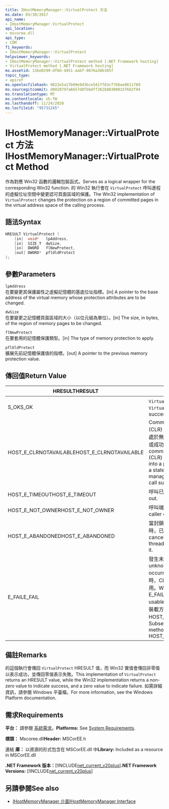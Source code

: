```yaml
---
title: IHostMemoryManager::VirtualProtect 方法
ms.date: 03/30/2017
api_name:
- IHostMemoryManager.VirtualProtect
api_location:
- mscoree.dll
api_type:
- COM
f1_keywords:
- IHostMemoryManager::VirtualProtect
helpviewer_keywords:
- IHostMemoryManager::VirtualProtect method [.NET Framework hosting]
- VirtualProtect method [.NET Framework hosting]
ms.assetid: 13be0299-df0d-4951-aabf-0676a30b385f
topic_type:
- apiref
ms.openlocfilehash: 9822e5a1fb09e9d3bce541ff63cf766ae8611789
ms.sourcegitcommit: d8020797a6657d0fbbdff362b80300815f682f94
ms.translationtype: MT
ms.contentlocale: zh-TW
ms.lasthandoff: 11/24/2020
ms.locfileid: "95731245"
---
```

# <a name="ihostmemorymanagervirtualprotect-method"></a><span data-ttu-id="f5be2-102">IHostMemoryManager::VirtualProtect 方法</span><span class="sxs-lookup"><span data-stu-id="f5be2-102">IHostMemoryManager::VirtualProtect Method</span></span>

<span data-ttu-id="f5be2-103">作為對應 Win32 函數的邏輯包裝函式。</span><span class="sxs-lookup"><span data-stu-id="f5be2-103">Serves as a logical wrapper for the corresponding Win32 function.</span></span> <span data-ttu-id="f5be2-104">的 Win32 執行會在 `VirtualProtect` 呼叫進程的虛擬位址空間中變更認可頁面區域的保護。</span><span class="sxs-lookup"><span data-stu-id="f5be2-104">The Win32 implementation of `VirtualProtect` changes the protection on a region of committed pages in the virtual address space of the calling process.</span></span>  
  
## <a name="syntax"></a><span data-ttu-id="f5be2-105">語法</span><span class="sxs-lookup"><span data-stu-id="f5be2-105">Syntax</span></span>  
  
```cpp  
HRESULT VirtualProtect (  
    [in]  void*   lpAddress,  
    [in]  SIZE_T  dwSize,  
    [in]  DWORD   flNewProtect,  
    [out] DWORD*  pflOldProtect  
);  
```  
  
## <a name="parameters"></a><span data-ttu-id="f5be2-106">參數</span><span class="sxs-lookup"><span data-stu-id="f5be2-106">Parameters</span></span>  

 `lpAddress`  
 <span data-ttu-id="f5be2-107">在要變更其保護屬性之虛擬記憶體的基底位址指標。</span><span class="sxs-lookup"><span data-stu-id="f5be2-107">[in] A pointer to the base address of the virtual memory whose protection attributes are to be changed.</span></span>  
  
 `dwSize`  
 <span data-ttu-id="f5be2-108">在要變更之記憶體頁面區域的大小（以位元組為單位）。</span><span class="sxs-lookup"><span data-stu-id="f5be2-108">[in] The size, in bytes, of the region of memory pages to be changed.</span></span>  
  
 `flNewProtect`  
 <span data-ttu-id="f5be2-109">在要套用的記憶體保護類型。</span><span class="sxs-lookup"><span data-stu-id="f5be2-109">[in] The type of memory protection to apply.</span></span>  
  
 `pflOldProtect`  
 <span data-ttu-id="f5be2-110">擴展先前記憶體保護值的指標。</span><span class="sxs-lookup"><span data-stu-id="f5be2-110">[out] A pointer to the previous memory protection value.</span></span>  
  
## <a name="return-value"></a><span data-ttu-id="f5be2-111">傳回值</span><span class="sxs-lookup"><span data-stu-id="f5be2-111">Return Value</span></span>  
  
|<span data-ttu-id="f5be2-112">HRESULT</span><span class="sxs-lookup"><span data-stu-id="f5be2-112">HRESULT</span></span>|<span data-ttu-id="f5be2-113">描述</span><span class="sxs-lookup"><span data-stu-id="f5be2-113">Description</span></span>|  
|-------------|-----------------|  
|<span data-ttu-id="f5be2-114">S_OK</span><span class="sxs-lookup"><span data-stu-id="f5be2-114">S_OK</span></span>|<span data-ttu-id="f5be2-115">`VirtualProtect` 傳回成功。</span><span class="sxs-lookup"><span data-stu-id="f5be2-115">`VirtualProtect` returned successfully.</span></span>|  
|<span data-ttu-id="f5be2-116">HOST_E_CLRNOTAVAILABLE</span><span class="sxs-lookup"><span data-stu-id="f5be2-116">HOST_E_CLRNOTAVAILABLE</span></span>|<span data-ttu-id="f5be2-117">Common language runtime (CLR) 尚未載入至進程，或 CLR 處於無法執行 managed 程式碼或成功處理呼叫的狀態。</span><span class="sxs-lookup"><span data-stu-id="f5be2-117">The common language runtime (CLR) has not been loaded into a process, or the CLR is in a state in which it cannot run managed code or process the call successfully.</span></span>|  
|<span data-ttu-id="f5be2-118">HOST_E_TIMEOUT</span><span class="sxs-lookup"><span data-stu-id="f5be2-118">HOST_E_TIMEOUT</span></span>|<span data-ttu-id="f5be2-119">呼叫已超時。</span><span class="sxs-lookup"><span data-stu-id="f5be2-119">The call timed out.</span></span>|  
|<span data-ttu-id="f5be2-120">HOST_E_NOT_OWNER</span><span class="sxs-lookup"><span data-stu-id="f5be2-120">HOST_E_NOT_OWNER</span></span>|<span data-ttu-id="f5be2-121">呼叫端沒有擁有鎖定。</span><span class="sxs-lookup"><span data-stu-id="f5be2-121">The caller does not own the lock.</span></span>|  
|<span data-ttu-id="f5be2-122">HOST_E_ABANDONED</span><span class="sxs-lookup"><span data-stu-id="f5be2-122">HOST_E_ABANDONED</span></span>|<span data-ttu-id="f5be2-123">當封鎖的執行緒或光纖正在等候時，已取消事件。</span><span class="sxs-lookup"><span data-stu-id="f5be2-123">An event was canceled while a blocked thread or fiber was waiting on it.</span></span>|  
|<span data-ttu-id="f5be2-124">E_FAIL</span><span class="sxs-lookup"><span data-stu-id="f5be2-124">E_FAIL</span></span>|<span data-ttu-id="f5be2-125">發生未知的嚴重失敗。</span><span class="sxs-lookup"><span data-stu-id="f5be2-125">An unknown catastrophic failure occurred.</span></span> <span data-ttu-id="f5be2-126">當方法傳回 E_FAIL 時，CLR 在進程內將無法再使用。</span><span class="sxs-lookup"><span data-stu-id="f5be2-126">When a method returns E_FAIL, the CLR is no longer usable within the process.</span></span> <span data-ttu-id="f5be2-127">對裝載方法的後續呼叫會傳回 HOST_E_CLRNOTAVAILABLE。</span><span class="sxs-lookup"><span data-stu-id="f5be2-127">Subsequent calls to hosting methods return HOST_E_CLRNOTAVAILABLE.</span></span>|  
  
## <a name="remarks"></a><span data-ttu-id="f5be2-128">備註</span><span class="sxs-lookup"><span data-stu-id="f5be2-128">Remarks</span></span>  

 <span data-ttu-id="f5be2-129">的這個執行會傳回 `VirtualProtect` HRESULT 值，而 Win32 實值會傳回非零值以表示成功，並傳回零值表示失敗。</span><span class="sxs-lookup"><span data-stu-id="f5be2-129">This implementation of `VirtualProtect` returns an HRESULT value, while the Win32 implementation returns a non-zero value to indicate success, and a zero value to indicate failure.</span></span> <span data-ttu-id="f5be2-130">如需詳細資訊，請參閱 Windows 平臺檔。</span><span class="sxs-lookup"><span data-stu-id="f5be2-130">For more information, see the Windows Platform documentation.</span></span>  
  
## <a name="requirements"></a><span data-ttu-id="f5be2-131">需求</span><span class="sxs-lookup"><span data-stu-id="f5be2-131">Requirements</span></span>  

 <span data-ttu-id="f5be2-132">**平台：** 請參閱 [系統需求](../../get-started/system-requirements.md)。</span><span class="sxs-lookup"><span data-stu-id="f5be2-132">**Platforms:** See [System Requirements](../../get-started/system-requirements.md).</span></span>  
  
 <span data-ttu-id="f5be2-133">**標頭：** Mscoree.dll</span><span class="sxs-lookup"><span data-stu-id="f5be2-133">**Header:** MSCorEE.h</span></span>  
  
 <span data-ttu-id="f5be2-134">連結 **庫：** 以資源的形式包含在 MSCorEE.dll 中</span><span class="sxs-lookup"><span data-stu-id="f5be2-134">**Library:** Included as a resource in MSCorEE.dll</span></span>  
  
 <span data-ttu-id="f5be2-135">**.NET Framework 版本：**[!INCLUDE[net_current_v20plus](../../../../includes/net-current-v20plus-md.md)]</span><span class="sxs-lookup"><span data-stu-id="f5be2-135">**.NET Framework Versions:** [!INCLUDE[net_current_v20plus](../../../../includes/net-current-v20plus-md.md)]</span></span>  
  
## <a name="see-also"></a><span data-ttu-id="f5be2-136">另請參閱</span><span class="sxs-lookup"><span data-stu-id="f5be2-136">See also</span></span>

- [<span data-ttu-id="f5be2-137">IHostMemoryManager 介面</span><span class="sxs-lookup"><span data-stu-id="f5be2-137">IHostMemoryManager Interface</span></span>](ihostmemorymanager-interface.md)
